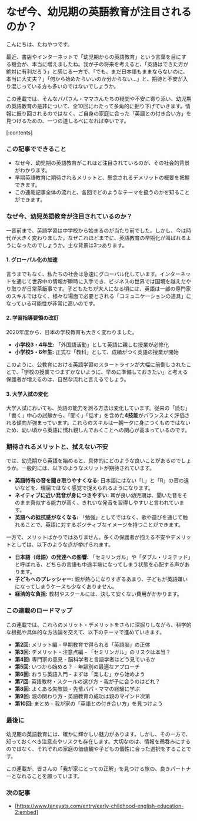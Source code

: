 # なぜ今、幼児期の英語教育が注目されるのか？
こんにちは、たねやつです。

最近、書店やインターネットで「幼児期からの英語教育」という言葉を目にする機会が、本当に増えましたね。我が子の将来を考えると、「英語はできた方が絶対に有利だろう」と感じる一方で、「でも、まだ日本語もままならないのに、本当に大丈夫？」「何から始めたらいいのか分からない…」と、期待と不安が入り混じっている方も多いのではないでしょうか。

この連載では、そんなパパさん・ママさんたちの疑問や不安に寄り添い、幼児期の英語教育の是非について、全10回にわたって多角的に掘り下げていきます。情報に振り回されるのではなく、ご自身の家庭に合った「英語との付き合い方」を見つけるための、一つの道しるべになれば幸いです。

[:contents]

### この記事でできること
- なぜ今、幼児期の英語教育がこれほど注目されているのか、その社会的背景がわかります。
- 早期英語教育に期待されるメリットと、懸念されるデメリットの概要を把握できます。
- この連載記事全体の流れと、各回でどのようなテーマを扱うのかを知ることができます。

### なぜ今、幼児英語教育が注目されているのか？
一昔前まで、英語学習は中学校から始まるのが当たり前でした。しかし、今は時代が大きく変わりました。なぜこれほどまでに、英語教育の早期化が叫ばれるようになったのでしょうか。主な背景は3つあります。

#### 1. グローバル化の加速
言うまでもなく、私たちの社会は急速にグローバル化しています。インターネットを通じて世界中の情報が瞬時に入手でき、ビジネスの世界では国境を越えたやり取りが日常茶飯事です。子どもたちが大人になる頃には、英語は一部の専門家のスキルではなく、様々な場面で必要とされる「コミュニケーションの道具」になっている可能性が非常に高いのです。

#### 2. 学習指導要領の改訂
2020年度から、日本の学校教育も大きく変わりました。
- **小学校3・4年生:** 「外国語活動」として英語に親しむ授業が必修化
- **小学校5・6年生:** 正式な「教科」として、成績がつく英語の授業が開始

このように、公教育における英語学習のスタートラインが大幅に前倒しされたことで、「学校の授業でつまずかないように、早めに準備しておきたい」と考える保護者が増えるのは、自然な流れと言えるでしょう。

#### 3. 大学入試の変化
大学入試においても、英語の能力を測る方法は変化しています。従来の「読む」「書く」中心の試験から、「聞く」「話す」を含めた**4技能**がバランスよく評価される傾向が強まっています。これらのスキルは一朝一夕に身につくものではないため、幼い頃から英語に慣れ親しんでおくことへの関心が高まっているのです。

### 期待されるメリットと、拭えない不安
では、幼児期から英語を始めると、具体的にどのような良いことがあるのでしょうか。一般的には、以下のようなメリットが期待されています。

- **英語特有の音を聞き取りやすくなる:** 日本語にはない「L」と「R」の音の違いなどを、理屈ではなく感覚で捉えられるようになります。
- **ネイティブに近い発音が身につきやすい:** 耳が良い幼児期は、聞いた音をそのまま真似する能力が高く、きれいな発音を習得しやすいと言われています。
- **英語への抵抗感がなくなる:** 「勉強」としてではなく、歌や遊びを通じて触れることで、英語に対するポジティブなイメージを持つことができます。

一方で、メリットばかりではありません。多くの保護者が抱える不安やデメリットとしては、以下のような点が挙げられます。

- **日本語（母語）の発達への影響:** 「セミリンガル」や「ダブル・リミテッド」と呼ばれる、どちらの言語も中途半端になってしまう状態を心配する声があります。
- **子どもへのプレッシャー:** 親が熱心になりすぎるあまり、子どもが英語嫌いになってしまうケースも少なくありません。
- **経済的な負担:** 教材やスクールには、決して安くない費用がかかります。

### この連載のロードマップ
この連載では、これらのメリット・デメリットをさらに深掘りしながら、科学的な根拠や具体的な方法論を交えて、以下のテーマで進めていきます。

- **第2回:** メリット編 - 早期教育で得られる「英語脳」の正体
- **第3回:** デメリット・注意点編 - 「セミリンガル」のリスクは本当？
- **第4回:** 専門家の意見 - 脳科学者と言語学者はどう見ているか
- **第5回:** いつから始める？ - 年齢別の最適なアプローチ
- **第6回:** おうち英語入門 - まずは「楽しむ」から始めよう
- **第7回:** 英語教材・スクールの選び方 - 我が子に合うのはどれ？
- **第8回:** よくある失敗談 - 先輩パパ・ママの経験に学ぶ
- **第9回:** 親の関わり方 - 英語教育の成功は親のマインド次第
- **第10回:** まとめ - 我が家の「英語との付き合い方」を見つけよう

### 最後に
幼児期の英語教育には、確かに輝かしい魅力があります。しかし、その一方で、知っておくべき注意点やリスクも存在します。大切なのは、情報を鵜呑みにするのではなく、それぞれの家庭の価値観や子どもの個性に合った選択をすることです。

この連載が、皆さんの「我が家にとっての正解」を見つける旅の、良きパートナーとなれることを願っています。

### 次の記事
- [https://www.taneyats.com/entry/early-childhood-english-education-2:embed]
